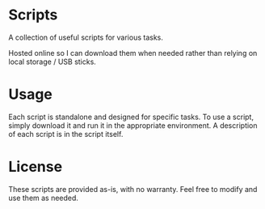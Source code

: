 # Scripts

A collection of useful scripts for various tasks.

Hosted online so I can download them when needed rather than relying on local storage / USB sticks.

# Usage

Each script is standalone and designed for specific tasks. To use a script, simply download it and run it in the appropriate environment. A description of each script is in the script itself.

# License

These scripts are provided as-is, with no warranty. Feel free to modify and use them as needed.
